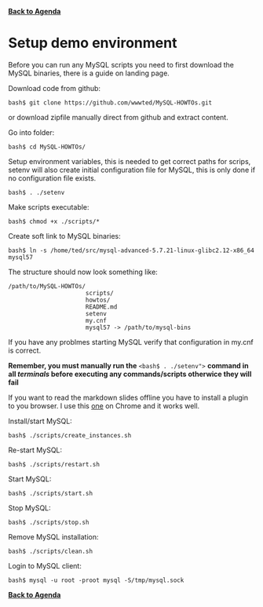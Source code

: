 **[Back to Agenda](./../README.md)**

# Setup demo environment

Before you can run any MySQL scripts you need to first download the MySQL binaries, there is a guide on landing page.

Download code from github:
```
bash$ git clone https://github.com/wwwted/MySQL-HOWTOs.git
```
or download zipfile manually direct from github and extract content.

Go into folder:
```
bash$ cd MySQL-HOWTOs/
```
Setup environment variables, this is needed to get correct paths for scrips, setenv will also create initial configuration file for MySQL, this is only done if no configuration file exists.
```
bash$ . ./setenv
```
Make scripts executable:
```
bash$ chmod +x ./scripts/*
```
Create soft link to MySQL binaries:
```
bash$ ln -s /home/ted/src/mysql-advanced-5.7.21-linux-glibc2.12-x86_64 mysql57
```
The structure should now look something like: 
```
/path/to/MySQL-HOWTOs/
                      scripts/
                      howtos/
                      README.md                      
                      setenv
                      my.cnf
                      mysql57 -> /path/to/mysql-bins
```
If you have any problmes starting MySQL verify that configuration in my.cnf is correct.

**Remember, you must manually run the** `<bash$ . ./setenv">` **command in all *terminals* before executing any commands/scripts otherwice they will fail**

If you want to read the markdown slides offline you have to install a plugin to you browser.
I use this [one](https://chrome.google.com/webstore/detail/markdown-viewer/ckkdlimhmcjmikdlpkmbgfkaikojcbjk) on Chrome and it works well.

Install/start MySQL:
```
bash$ ./scripts/create_instances.sh
```
Re-start MySQL:
```
bash$ ./scripts/restart.sh
```
Start MySQL:
```
bash$ ./scripts/start.sh
```
Stop MySQL:
```
bash$ ./scripts/stop.sh
```
Remove MySQL installation:
```
bash$ ./scripts/clean.sh
```
Login to MySQL client:
```
bash$ mysql -u root -proot mysql -S/tmp/mysql.sock
```


**[Back to Agenda](./../README.md)**
